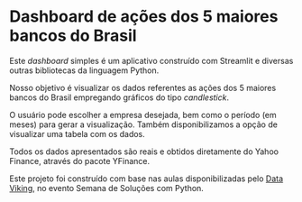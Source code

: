 # Dashboard de ações dos 5 maiores bancos do Brasil

Este *dashboard* simples é um aplicativo construído com Streamlit e diversas outras bibliotecas da linguagem Python. 

Nosso objetivo é visualizar os dados referentes as ações dos 5 maiores bancos do Brasil empregando gráficos do tipo *candlestick*.

O usuário pode escolher a empresa desejada, bem como o período (em meses) para gerar a visualização. 
Também disponibilizamos a opção de visualizar uma tabela com os dados.

Todos os dados apresentados são reais e obtidos diretamente do Yahoo Finance, através do pacote YFinance.

Este projeto foi construído com base nas aulas disponibilizadas pelo [Data Viking](https://www.youtube.com/@DataVikingx), no evento Semana de Soluções com Python.